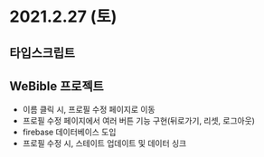 # 2021.2.27 (토)

## 타입스크립트

## WeBible 프로젝트

- 이름 클릭 시, 프로필 수정 페이지로 이동
- 프로필 수정 페이지에서 여러 버튼 기능 구현(뒤로가기, 리셋, 로그아웃)
- firebase 데이터베이스 도입
- 프로필 수정 시, 스테이트 업데이트 및 데이터 싱크
